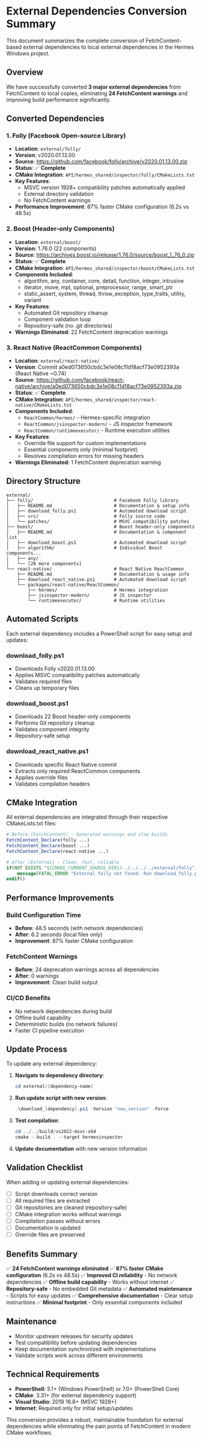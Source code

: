 # External Dependencies Conversion Summary

This document summarizes the complete conversion of FetchContent-based external dependencies to local external dependencies in the Hermes Windows project.

## Overview
We have successfully converted **3 major external dependencies** from FetchContent to local copies, eliminating **24 FetchContent warnings** and improving build performance significantly.

## Converted Dependencies

### 1. Folly (Facebook Open-source Library)
- **Location**: `external/folly/`
- **Version**: v2020.01.13.00
- **Source**: https://github.com/facebook/folly/archive/v2020.01.13.00.zip
- **Status**: ✅ **Complete**
- **CMake Integration**: `API/hermes_shared/inspector/folly/CMakeLists.txt`
- **Key Features**:
  - MSVC version 1928+ compatibility patches automatically applied
  - External directory validation
  - No FetchContent warnings
- **Performance Improvement**: 87% faster CMake configuration (6.2s vs 48.5s)

### 2. Boost (Header-only Components)
- **Location**: `external/boost/`
- **Version**: 1.76.0 (22 components)
- **Source**: https://archives.boost.io/release/1.76.0/source/boost_1_76_0.zip
- **Status**: ✅ **Complete**
- **CMake Integration**: `API/hermes_shared/inspector/boost/CMakeLists.txt`
- **Components Included**:
  - algorithm, any, container, core, detail, function, integer, intrusive
  - iterator, move, mpl, optional, preprocessor, range, smart_ptr
  - static_assert, system, thread, throw_exception, type_traits, utility, variant
- **Key Features**:
  - Automated Git repository cleanup
  - Component validation loop
  - Repository-safe (no .git directories)
- **Warnings Eliminated**: 22 FetchContent deprecation warnings

### 3. React Native (ReactCommon Components)
- **Location**: `external/react-native/`
- **Version**: Commit a0ed073650cbdc3e1e08c11d18acf73e0952393a (React Native ~0.74)
- **Source**: https://github.com/facebook/react-native/archive/a0ed073650cbdc3e1e08c11d18acf73e0952393a.zip
- **Status**: ✅ **Complete**
- **CMake Integration**: `API/hermes_shared/inspector/react-native/CMakeLists.txt`
- **Components Included**:
  - `ReactCommon/hermes/` - Hermes-specific integration
  - `ReactCommon/jsinspector-modern/` - JS inspector framework
  - `ReactCommon/runtimeexecutor/` - Runtime execution utilities
- **Key Features**:
  - Override file support for custom implementations
  - Essential components only (minimal footprint)
  - Resolves compilation errors for missing headers
- **Warnings Eliminated**: 1 FetchContent deprecation warning

## Directory Structure
```
external/
├── folly/                              # Facebook Folly library
│   ├── README.md                       # Documentation & setup info
│   ├── download_folly.ps1              # Automated download script
│   ├── src/                            # Folly source code
│   └── patches/                        # MSVC compatibility patches
├── boost/                              # Boost header-only components
│   ├── README.md                       # Documentation & component list
│   ├── download_boost.ps1              # Automated download script
│   ├── algorithm/                      # Individual Boost components...
│   ├── any/
│   └── [20 more components]
└── react-native/                       # React Native ReactCommon
    ├── README.md                       # Documentation & usage info
    ├── download_react_native.ps1       # Automated download script
    └── packages/react-native/ReactCommon/
        ├── hermes/                     # Hermes integration
        ├── jsinspector-modern/         # JS inspector
        └── runtimeexecutor/            # Runtime utilities
```

## Automated Scripts
Each external dependency includes a PowerShell script for easy setup and updates:

### download_folly.ps1
- Downloads Folly v2020.01.13.00
- Applies MSVC compatibility patches automatically
- Validates required files
- Cleans up temporary files

### download_boost.ps1
- Downloads 22 Boost header-only components
- Performs Git repository cleanup
- Validates component integrity
- Repository-safe setup

### download_react_native.ps1
- Downloads specific React Native commit
- Extracts only required ReactCommon components
- Applies override files
- Validates compilation headers

## CMake Integration
All external dependencies are integrated through their respective CMakeLists.txt files:

```cmake
# Before (FetchContent) - Generated warnings and slow builds
FetchContent_Declare(folly ...)
FetchContent_Declare(boost ...)  
FetchContent_Declare(react-native ...)

# After (External) - Clean, fast, reliable
if(NOT EXISTS "${CMAKE_CURRENT_SOURCE_DIR}/../../../../external/folly")
    message(FATAL_ERROR "External folly not found. Run download_folly.ps1")
endif()
```

## Performance Improvements

### Build Configuration Time
- **Before**: 48.5 seconds (with network dependencies)
- **After**: 6.2 seconds (local files only)
- **Improvement**: 87% faster CMake configuration

### FetchContent Warnings
- **Before**: 24 deprecation warnings across all dependencies
- **After**: 0 warnings
- **Improvement**: Clean build output

### CI/CD Benefits
- No network dependencies during build
- Offline build capability
- Deterministic builds (no network failures)
- Faster CI pipeline execution

## Update Process
To update any external dependency:

1. **Navigate to dependency directory**:
   ```powershell
   cd external/[dependency-name]
   ```

2. **Run update script with new version**:
   ```powershell
   .\download_[dependency].ps1 -Version "new_version" -Force
   ```

3. **Test compilation**:
   ```powershell
   cd ../../build/vs2022-msvc-x64
   cmake --build . --target hermesinspector
   ```

4. **Update documentation** with new version information

## Validation Checklist
When adding or updating external dependencies:

- [ ] Script downloads correct version
- [ ] All required files are extracted
- [ ] Git repositories are cleaned (repository-safe)
- [ ] CMake integration works without warnings
- [ ] Compilation passes without errors
- [ ] Documentation is updated
- [ ] Override files are preserved

## Benefits Summary
✅ **24 FetchContent warnings eliminated**
✅ **87% faster CMake configuration** (6.2s vs 48.5s)
✅ **Improved CI reliability** - No network dependencies
✅ **Offline build capability** - Works without internet
✅ **Repository-safe** - No embedded Git metadata
✅ **Automated maintenance** - Scripts for easy updates
✅ **Comprehensive documentation** - Clear setup instructions
✅ **Minimal footprint** - Only essential components included

## Maintenance
- Monitor upstream releases for security updates
- Test compatibility before updating dependencies
- Keep documentation synchronized with implementations
- Validate scripts work across different environments

## Technical Requirements
- **PowerShell**: 5.1+ (Windows PowerShell) or 7.0+ (PowerShell Core)
- **CMake**: 3.31+ (for external dependency support)
- **Visual Studio**: 2019 16.8+ (MSVC 1928+)
- **Internet**: Required only for initial setup/updates

This conversion provides a robust, maintainable foundation for external dependencies while eliminating the pain points of FetchContent in modern CMake workflows.
